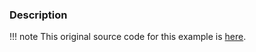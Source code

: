 ### Description

!!! note
    This original source code for this example is [here](https://gitlab.kitware.com/vtk/vtk/blob/395857190c8453508d283958383bc38c9c2999bf/Examples/VisualizationAlgorithms/Cxx/BandedContours.cxx).
